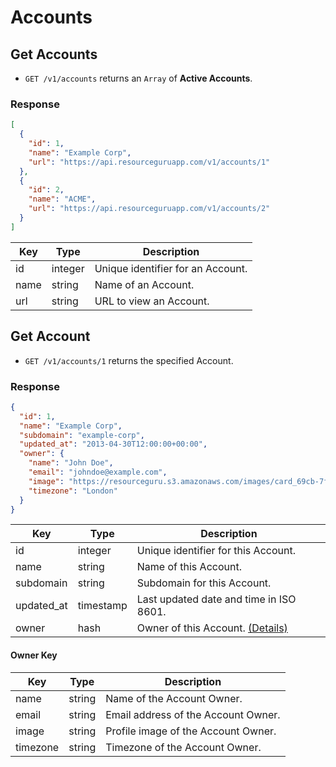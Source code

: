 # Accounts

## Get Accounts

* `GET /v1/accounts` returns an `Array` of **Active Accounts**.

### Response

```json
[
  {
    "id": 1,
    "name": "Example Corp",
    "url": "https://api.resourceguruapp.com/v1/accounts/1"
  },
  {
    "id": 2,
    "name": "ACME",
    "url": "https://api.resourceguruapp.com/v1/accounts/2"
  }
]
```

Key | Type | Description
--- | --- | ---
id | integer | Unique identifier for an Account.
name | string | Name of an Account.
url | string | URL to view an Account.

## Get Account

* `GET /v1/accounts/1` returns the specified Account.

### Response

```json
{
  "id": 1,
  "name": "Example Corp",
  "subdomain": "example-corp",
  "updated_at": "2013-04-30T12:00:00+00:00",
  "owner": {
    "name": "John Doe",
    "email": "johndoe@example.com",
    "image": "https://resourceguru.s3.amazonaws.com/images/card_69cb-7f96ae8b2e17.png",
    "timezone": "London"
  }
}
```

Key | Type | Description
--- | --- | ---
id | integer | Unique identifier for this Account.
name | string | Name of this Account.
subdomain | string | Subdomain for this Account.
updated_at | timestamp | Last updated date and time in ISO 8601.
owner | hash | Owner of this Account. [(Details)](#owner-key)

#### Owner Key

Key | Type | Description
--- | --- | ---
name | string | Name of the Account Owner.
email | string | Email address of the Account Owner.
image | string | Profile image of the Account Owner.
timezone | string | Timezone of the Account Owner.

